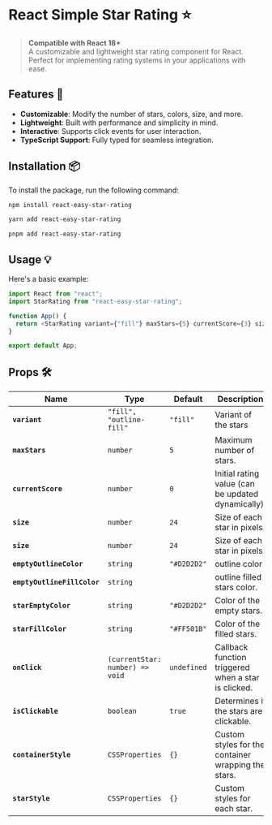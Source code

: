# React Simple Star Rating ⭐️

> **Compatible with React 18+**  
> A customizable and lightweight star rating component for React. Perfect for implementing rating systems in your applications with ease.

## Features 🚀

- **Customizable**: Modify the number of stars, colors, size, and more.
- **Lightweight**: Built with performance and simplicity in mind.
- **Interactive**: Supports click events for user interaction.
- **TypeScript Support**: Fully typed for seamless integration.

## Installation 📦

To install the package, run the following command:

```bash
npm install react-easy-star-rating

yarn add react-easy-star-rating

pnpm add react-easy-star-rating
```

## Usage 💡

Here's a basic example:

```ts
import React from "react";
import StarRating from "react-easy-star-rating";

function App() {
  return <StarRating variant={"fill"} maxStars={5} currentScore={3} size={30} onClick={(rating) => console.log(`Rated: ${rating}`)} />;
}

export default App;
```

## Props 🛠️

| Name                        | Type                            | Default     | Description                                         |
| --------------------------- | ------------------------------- | ----------- | --------------------------------------------------- |
| **`variant`**               | `"fill", "outline-fill"`        | `"fill"`    | Variant of the stars                                |
| **`maxStars`**              | `number`                        | `5`         | Maximum number of stars.                            |
| **`currentScore`**          | `number`                        | `0`         | Initial rating value (can be updated dynamically).  |
| **`size`**                  | `number`                        | `24`        | Size of each star in pixels.                        |
| **`size`**                  | `number`                        | `24`        | Size of each star in pixels.                        |
| **`emptyOutlineColor`**     | `string`                        | `"#D2D2D2"` | outline color                                       |
| **`emptyOutlineFillColor`** | `string`                        |             | outline filled stars color.                         |
| **`starEmptyColor`**        | `string`                        | `"#D2D2D2"` | Color of the empty stars.                           |
| **`starFillColor`**         | `string`                        | `"#FF501B"` | Color of the filled stars.                          |
| **`onClick`**               | `(currentStar: number) => void` | `undefined` | Callback function triggered when a star is clicked. |
| **`isClickable`**           | `boolean`                       | `true`      | Determines if the stars are clickable.              |
| **`containerStyle`**        | `CSSProperties`                 | `{}`        | Custom styles for the container wrapping the stars. |
| **`starStyle`**             | `CSSProperties`                 | `{}`        | Custom styles for each star.                        |
